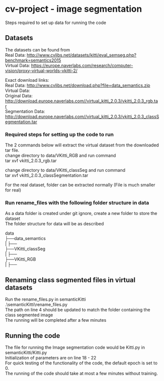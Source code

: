 # cv-project - image segmentation  
Steps required to set up data for running the code

## Datasets
The datasets can be found from  
Real Data: http://www.cvlibs.net/datasets/kitti/eval_semseg.php?benchmark=semantics2015  
Virtual Data: https://europe.naverlabs.com/research/computer-vision/proxy-virtual-worlds-vkitti-2/  

Exact download links:  
Real Data: http://www.cvlibs.net/download.php?file=data_semantics.zip  
Virtual Data:  
Original Data: http://download.europe.naverlabs.com//virtual_kitti_2.0.3/vkitti_2.0.3_rgb.tar  
Segmentation Data: http://download.europe.naverlabs.com//virtual_kitti_2.0.3/vkitti_2.0.3_classSegmentation.tar  

### Required steps for setting up the code to run

The 2 commands below will extract the virtual dataset from the downloaded tar file.  
change directory to data/VKitti_RGB and run command  
tar xvf vkitti_2.0.3_rgb.tar  

change directory to data/VKitti_classSeg and run command  
tar xvf vkitti_2.0.3_classSegmentation.tar  

For the real dataset, folder can be extracted normally (File is much smaller for real)  

### Run rename_files with the following folder structure in data  
As a data folder is created under git ignore, create a new folder to store the dataset  
The folder structure for data will be as described  

data  
├──data_semantics  
|  ├──<Extract Real data here>  
├──VKitti_classSeg  
|  ├──<Extract vkitti_2.0.3_classSegmentation.tar here with command>  
├──VKitti_RGB  
|  ├──<Extract vkitti_2.0.3_rgb.tar here with command>  

## Renaming class segmented files in virtual datasets
Run the rename_files.py in semanticKitti  
.\semanticKitti\rename_files.py  
The path on line 4 should be updated to match the folder containing the class segmented image  
The running will be completed after a few minutes  

## Running the code
The file for running the Image segmentation code would be Kitti.py in semanticKitti/Kitti.py  
Initialization of parameters are on line 18 - 22  
For quick testing of the functionality of the code, the default epoch is set to 0.  
The running of the code should take at most a few minutes without training.  

